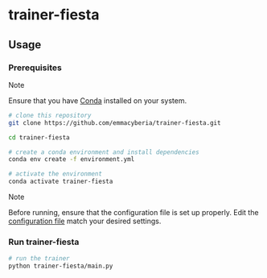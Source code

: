 # trainer-fiesta

## Usage
### Prerequisites

>[!NOTE]
>Ensure that you have [Conda](https://www.anaconda.com/download/) installed on your system.

```bash
# clone this repository
git clone https://github.com/emmacyberia/trainer-fiesta.git

cd trainer-fiesta

# create a conda environment and install dependencies
conda env create -f environment.yml

# activate the environment
conda activate trainer-fiesta
```

>[!NOTE]
>Before running, ensure that the configuration file is set up properly.
>Edit the [configuration file](https://github.com/emmacyberia/trainer-fiesta/blob/env/trainer-fiesta/core/config.py) match your desired settings.

### Run trainer-fiesta

```bash
# run the trainer
python trainer-fiesta/main.py
```

